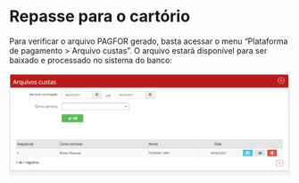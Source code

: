 # Repasse para o cartório

Para verificar o arquivo PAGFOR gerado, basta acessar o menu “Plataforma de pagamento > Arquivo custas”. O arquivo estará disponível para ser baixado e processado no sistema do banco:

![](<../../.gitbook/assets/image (1).png>)

